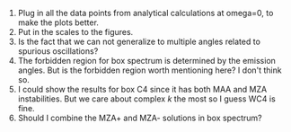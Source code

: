 1. Plug in all the data points from analytical calculations at omega=0, to make the plots better.
2. Put in the scales to the figures.
3. Is the fact that we can not generalize to multiple angles related to spurious oscillations?
4. The forbidden region for box spectrum is determined by the emission angles. But is the forbidden region worth mentioning here? I don't think so.
5. I could show the results for box C4 since it has both MAA and MZA instabilities. But we care about complex $k$ the most so I guess WC4 is fine.
6. Should I combine the MZA+ and MZA- solutions in box spectrum?
